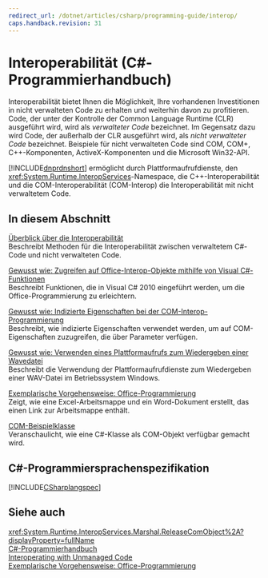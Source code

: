 ```yaml
---
redirect_url: /dotnet/articles/csharp/programming-guide/interop/
caps.handback.revision: 31
---
```

# Interoperabilit&#228;t (C#-Programmierhandbuch)
Interoperabilität bietet Ihnen die Möglichkeit, Ihre vorhandenen Investitionen in nicht verwalteten Code zu erhalten und weiterhin davon zu profitieren.  Code, der unter der Kontrolle der Common Language Runtime \(CLR\) ausgeführt wird, wird als *verwalteter Code* bezeichnet. Im Gegensatz dazu wird Code, der außerhalb der CLR ausgeführt wird, als *nicht verwalteter Code* bezeichnet.  Beispiele für nicht verwalteten Code sind COM, COM\+, C\+\+\-Komponenten, ActiveX\-Komponenten und die Microsoft Win32\-API.  
  
 [!INCLUDE[dnprdnshort](../../../csharp/getting-started/includes/dnprdnshort-md.md)] ermöglicht durch Plattformaufrufdienste, den <xref:System.Runtime.InteropServices>\-Namespace, die C\+\+\-Interoperabilität und die COM\-Interoperabilität \(COM\-Interop\) die Interoperabilität mit nicht verwaltetem Code.  
  
## In diesem Abschnitt  
 [Überblick über die Interoperabilität](../../../csharp/programming-guide/interop/interoperability-overview.md)  
 Beschreibt Methoden für die Interoperabilität zwischen verwaltetem C\#\-Code und nicht verwalteten Code.  
  
 [Gewusst wie: Zugreifen auf Office\-Interop\-Objekte mithilfe von Visual C\#\-Funktionen](../../../csharp/programming-guide/interop/how-to-access-office-onterop-objects.md)  
 Beschreibt Funktionen, die in Visual C\# 2010 eingeführt werden, um die Office\-Programmierung zu erleichtern.  
  
 [Gewusst wie: Indizierte Eigenschaften bei der COM\-Interop\-Programmierung](../../../csharp/programming-guide/interop/how-to-use-indexed-properties-in-com-interop-rogramming.md)  
 Beschreibt, wie indizierte Eigenschaften verwendet werden, um auf COM\-Eigenschaften zuzugreifen, die über Parameter verfügen.  
  
 [Gewusst wie: Verwenden eines Plattformaufrufs zum Wiedergeben einer Wavedatei](../../../csharp/programming-guide/interop/how-to-use-platform-invoke-to-play-a-wave-file.md)  
 Beschreibt die Verwendung der Plattformaufrufdienste zum Wiedergeben einer WAV\-Datei im Betriebssystem Windows.  
  
 [Exemplarische Vorgehensweise: Office\-Programmierung](../../../csharp/programming-guide/interop/walkthrough-office-programming.md)  
 Zeigt, wie eine Excel\-Arbeitsmappe und ein Word\-Dokument erstellt, das einen Link zur Arbeitsmappe enthält.  
  
 [COM\-Beispielklasse](../../../csharp/programming-guide/interop/example-com-class.md)  
 Veranschaulicht, wie eine C\#\-Klasse als COM\-Objekt verfügbar gemacht wird.  
  
## C\#\-Programmiersprachenspezifikation  
 [!INCLUDE[CSharplangspec](../../../csharp/language-reference/keywords/includes/csharplangspec-md.md)]  
  
## Siehe auch  
 <xref:System.Runtime.InteropServices.Marshal.ReleaseComObject%2A?displayProperty=fullName>   
 [C\#\-Programmierhandbuch](../../../csharp/programming-guide/index.md)   
 [Interoperating with Unmanaged Code](../Topic/Interoperating%20with%20Unmanaged%20Code.md)   
 [Exemplarische Vorgehensweise: Office\-Programmierung](../../../csharp/programming-guide/interop/walkthrough-office-programming.md)